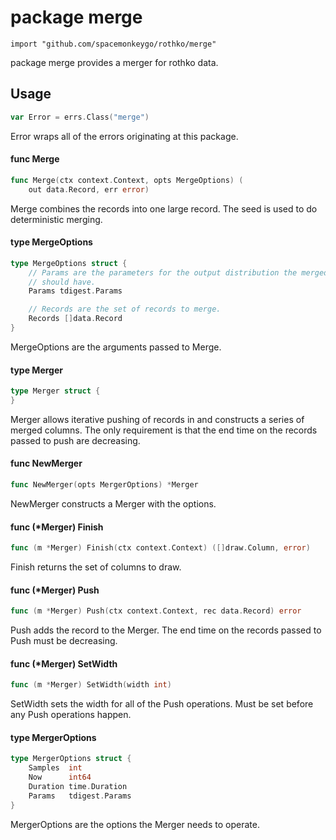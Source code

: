 # package merge

`import "github.com/spacemonkeygo/rothko/merge"`

package merge provides a merger for rothko data.

## Usage

```go
var Error = errs.Class("merge")
```
Error wraps all of the errors originating at this package.

#### func  Merge

```go
func Merge(ctx context.Context, opts MergeOptions) (
	out data.Record, err error)
```
Merge combines the records into one large record. The seed is used to do
deterministic merging.

#### type MergeOptions

```go
type MergeOptions struct {
	// Params are the parameters for the output distribution the merged record
	// should have.
	Params tdigest.Params

	// Records are the set of records to merge.
	Records []data.Record
}
```

MergeOptions are the arguments passed to Merge.

#### type Merger

```go
type Merger struct {
}
```

Merger allows iterative pushing of records in and constructs a series of merged
columns. The only requirement is that the end time on the records passed to push
are decreasing.

#### func  NewMerger

```go
func NewMerger(opts MergerOptions) *Merger
```
NewMerger constructs a Merger with the options.

#### func (*Merger) Finish

```go
func (m *Merger) Finish(ctx context.Context) ([]draw.Column, error)
```
Finish returns the set of columns to draw.

#### func (*Merger) Push

```go
func (m *Merger) Push(ctx context.Context, rec data.Record) error
```
Push adds the record to the Merger. The end time on the records passed to Push
must be decreasing.

#### func (*Merger) SetWidth

```go
func (m *Merger) SetWidth(width int)
```
SetWidth sets the width for all of the Push operations. Must be set before any
Push operations happen.

#### type MergerOptions

```go
type MergerOptions struct {
	Samples  int
	Now      int64
	Duration time.Duration
	Params   tdigest.Params
}
```

MergerOptions are the options the Merger needs to operate.
